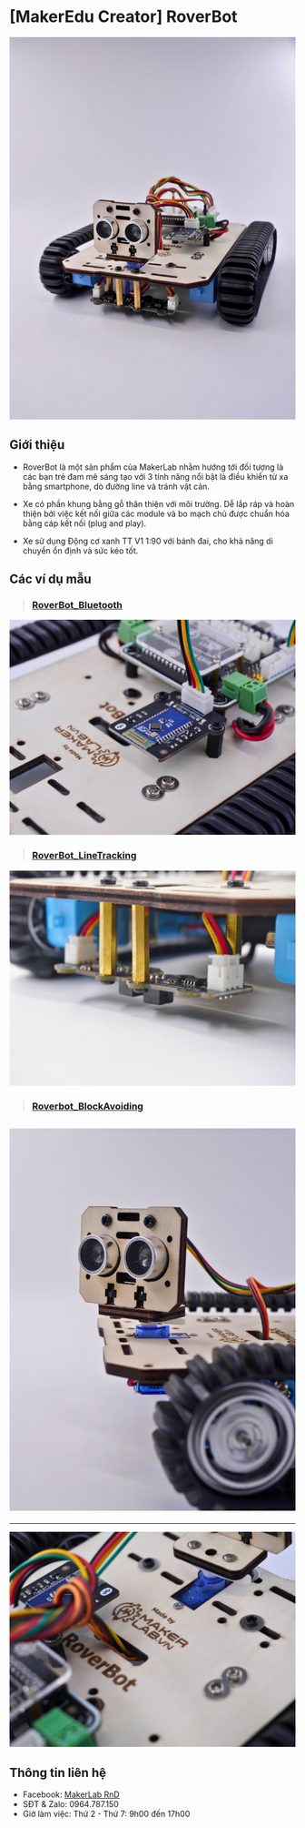 # [MakerEdu Creator] RoverBot

![](/image/full_cheo_truoc.jpg)

## Giới thiệu

- RoverBot là một sản phẩm của MakerLab nhằm hướng tới đối tượng là các bạn trẻ đam mê sáng tạo với 3 tính năng nổi bật là điều khiển từ xa bằng smartphone, dò đường line và tránh vật cản.

- Xe có phần khung bằng gỗ thân thiện với môi trường. Dễ lắp ráp và hoàn thiện bởi việc kết nối giữa các module và bo mạch chủ được chuẩn hóa bằng cáp kết nối (plug and play).

- Xe sử dụng Động cơ xanh TT V1 1:90 với bánh đai, cho khả năng di chuyển ổn định và sức kéo tốt.

## Các ví dụ mẫu

> ### [RoverBot_Bluetooth](examples/Rover_Bluetooth)

[![](/image/bluetooth_trenCheoGiua.jpg)](examples/Rover_Bluetooth)

> ### [RoverBot_LineTracking](examples/Rover_LineTracking)

[![](/image/lineTracking_trenCheo.jpg)](examples/Rover_LineTracking)

> ### [Roverbot_BlockAvoiding](examples/Rover_BlockAvoiding)  

[![](/image/obstacleAvoiding_potrait.jpg)](examples/Rover_BlockAvoiding)
---
---
![](/image/full_author.jpg)
## Thông tin liên hệ


- Facebook: [MakerLab RnD](https://www.facebook.com/makerlabvn)
- SĐT & Zalo: 0964.787.150
- Giờ làm việc: Thứ 2 - Thứ 7: 9h00 đến 17h00

<!-- ## Cập nhật mới:
- Không có. -->
